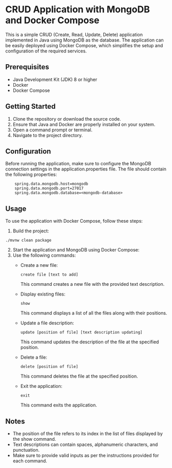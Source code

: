 # CRUD Application with MongoDB and Docker Compose

This is a simple CRUD (Create, Read, Update, Delete) application implemented in Java using MongoDB as the database. The application can be easily deployed using Docker Compose, which simplifies the setup and configuration of the required services.

## Prerequisites

* Java Development Kit (JDK) 8 or higher
* Docker
* Docker Compose

## Getting Started

1. Clone the repository or download the source code.
2. Ensure that Java and Docker are properly installed on your system.
3. Open a command prompt or terminal.
4. Navigate to the project directory.

## Configuration

Before running the application, make sure to configure the MongoDB connection settings in the application.properties file. The file should contain the following properties:
 ``` properties
     spring.data.mongodb.host=mongodb
     spring.data.mongodb.port=27017
     spring.data.mongodb.database=<mongodb-database>
 ```

## Usage

To use the application with Docker Compose, follow these steps:

1. Build the project:
 ```  shell
 ./mvnw clean package
```

2. Start the application and MongoDB using Docker Compose:
3. Use the following commands:
    * Create a new file:
      ``` 
      create file [text to add]
      ```
      This command creates a new file with the provided text description.

    * Display existing files:
      ```
      show
       ```
      This command displays a list of all the files along with their positions.
   * Update a file description:
     ```
     update [position of file] [text description updating]
     ``` 
     This command updates the description of the file at the specified position.
   * Delete a file:
     ``` 
     delete [position of file]
     ``` 
     This command deletes the file at the specified position.
   * Exit the application:
     ``` 
     exit
     ``` 
     This command exits the application.

## Notes 
* The position of the file refers to its index in the list of files displayed by the show command.
* Text descriptions can contain spaces, alphanumeric characters, and punctuation.
* Make sure to provide valid inputs as per the instructions provided for each command.